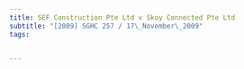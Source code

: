 ```yaml
---
title: SEF Construction Pte Ltd v Skoy Connected Pte Ltd 
subtitle: "[2009] SGHC 257 / 17\_November\_2009"
tags:


---
```


